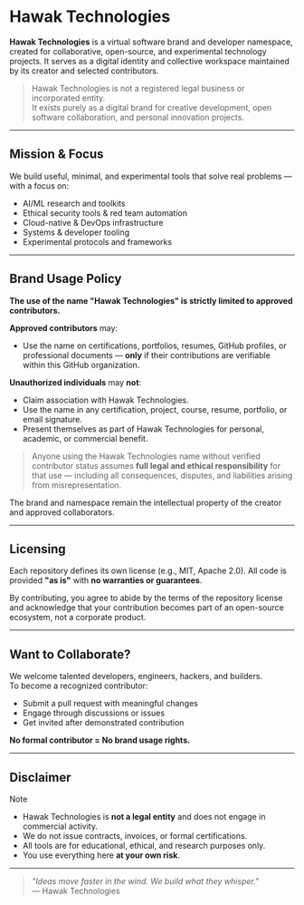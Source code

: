 
# Hawak Technologies

**Hawak Technologies** is a virtual software brand and developer namespace, created for collaborative, open-source, and experimental technology projects. It serves as a digital identity and collective workspace maintained by its creator and selected contributors.

> Hawak Technologies is not a registered legal business or incorporated entity.  
> It exists purely as a digital brand for creative development, open software collaboration, and personal innovation projects.

---

##  Mission & Focus

We build useful, minimal, and experimental tools that solve real problems — with a focus on:

-  AI/ML research and toolkits
-  Ethical security tools & red team automation
-  Cloud-native & DevOps infrastructure
-  Systems & developer tooling
-  Experimental protocols and frameworks

---

##  Brand Usage Policy

**The use of the name "Hawak Technologies" is strictly limited to approved contributors.**

 **Approved contributors** may:
- Use the name on certifications, portfolios, resumes, GitHub profiles, or professional documents — **only** if their contributions are verifiable within this GitHub organization.

 **Unauthorized individuals** may **not**:
- Claim association with Hawak Technologies.
- Use the name in any certification, project, course, resume, portfolio, or email signature.
- Present themselves as part of Hawak Technologies for personal, academic, or commercial benefit.

> Anyone using the Hawak Technologies name without verified contributor status assumes **full legal and ethical responsibility** for that use — including all consequences, disputes, and liabilities arising from misrepresentation.

The brand and namespace remain the intellectual property of the creator and approved collaborators.

---

##  Licensing

Each repository defines its own license (e.g., MIT, Apache 2.0). All code is provided **"as is"** with **no warranties or guarantees**.

By contributing, you agree to abide by the terms of the repository license and acknowledge that your contribution becomes part of an open-source ecosystem, not a corporate product.

---

##  Want to Collaborate?

We welcome talented developers, engineers, hackers, and builders.  
To become a recognized contributor:
- Submit a pull request with meaningful changes
- Engage through discussions or issues
- Get invited after demonstrated contribution

 **No formal contributor = No brand usage rights.**

---

##  Disclaimer
>[!note]
- Hawak Technologies is **not a legal entity** and does not engage in commercial activity.
- We do not issue contracts, invoices, or formal certifications.
- All tools are for educational, ethical, and research purposes only.
- You use everything here **at your own risk**.

---

> _"Ideas move faster in the wind. We build what they whisper."_  
> — Hawak Technologies
